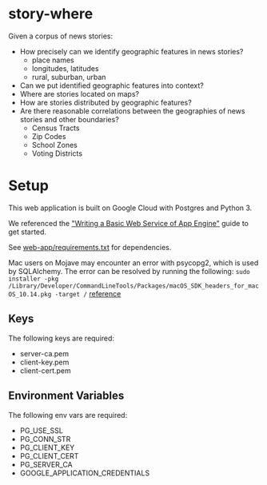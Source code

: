 # story-where
Given a corpus of news stories:

* How precisely can we identify geographic features in news stories?
  * place names
  * longitudes, latitudes
  * rural, suburban, urban
* Can we put identified geographic features into context?
* Where are stories located on maps?
* How are stories distributed by geographic features?
* Are there reasonable correlations between the geographies of news stories and other boundaries?
  * Census Tracts
  * Zip Codes
  * School Zones
  * Voting Districts

# Setup
This web application is built on Google Cloud with Postgres and Python 3.

We referenced the ["Writing a Basic Web Service of App Engine"](https://cloud.google.com/appengine/docs/standard/python3/building-app/writing-web-service) guide to get started.

See [web-app/requirements.txt](web-app/requirements.txt) for dependencies.

Mac users on Mojave may encounter an error with psycopg2, which is used by SQLAlchemy. The error can be resolved by running the following:
`sudo installer -pkg /Library/Developer/CommandLineTools/Packages/macOS_SDK_headers_for_macOS_10.14.pkg -target /` [reference](https://github.com/python-pillow/Pillow/issues/3438#issuecomment-435169249)

## Keys
The following keys are required:
* server-ca.pem
* client-key.pem
* client-cert.pem

## Environment Variables
The following env vars are required:
* PG_USE_SSL
* PG_CONN_STR
* PG_CLIENT_KEY
* PG_CLIENT_CERT
* PG_SERVER_CA
* GOOGLE_APPLICATION_CREDENTIALS
